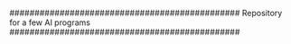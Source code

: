 ##############################################
    Repository for a few AI programs
##############################################
